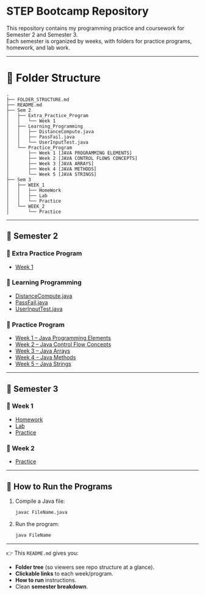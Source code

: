 # STEP Bootcamp Repository

This repository contains my programming practice and coursework for Semester 2 and Semester 3.  
Each semester is organized by weeks, with folders for practice programs, homework, and lab work.

---

# 📂 Folder Structure
```
.
├── FOLDER_STRUCTURE.md
├── README.md
├── Sem 2
│   ├── Extra_Practice_Program
│   │   └── Week 1
│   ├── Learning_Programming
│   │   ├── DistanceCompute.java
│   │   ├── PassFail.java
│   │   └── UserInputTest.java
│   └── Practice_Program
│       ├── Week 1 [JAVA PROGRAMMING ELEMENTS]
│       ├── Week 2 [JAVA CONTROL FLOWS CONCEPTS]
│       ├── Week 3 [JAVA ARRAYS]
│       ├── Week 4 [JAVA METHODS]
│       └── Week 5 [JAVA STRINGS]
├── Sem 3
│   ├── WEEK_1
│   │   ├── HomeWork
│   │   ├── Lab
│   │   └── Practice
│   └── WEEK_2
│       └── Practice
```
---

## 📘 Semester 2

### 🔹 Extra Practice Program
- [Week 1](Sem%202/Extra_Practice_Program/Week%201)

### 🔹 Learning Programming
- [DistanceCompute.java](Sem%202/Learning_Programming/DistanceCompute.java)
- [PassFail.java](Sem%202/Learning_Programming/PassFail.java)
- [UserInputTest.java](Sem%202/Learning_Programming/UserInputTest.java)

### 🔹 Practice Program
- [Week 1 – Java Programming Elements](Sem%202/Practice_Program/Week%201%20[JAVA%20PROGRAMMING%20ELEMENTS])
- [Week 2 – Java Control Flow Concepts](Sem%202/Practice_Program/Week%202%20[JAVA%20CONTROL%20FLOWS%20CONCEPTS])
- [Week 3 – Java Arrays](Sem%202/Practice_Program/Week%203%20[JAVA%20ARRAYS])
- [Week 4 – Java Methods](Sem%202/Practice_Program/Week%204%20[JAVA%20METHODS])
- [Week 5 – Java Strings](Sem%202/Practice_Program/Week%205%20[JAVA%20STRINGS])

---

## 📗 Semester 3

### 🔹 Week 1
- [Homework](Sem%203/WEEK_1/HomeWork)
- [Lab](Sem%203/WEEK_1/Lab)
- [Practice](Sem%203/WEEK_1/Practice)

### 🔹 Week 2
- [Practice](Sem%203/WEEK_2/Practice)

---

## 🚀 How to Run the Programs

1. Compile a Java file:
   ```bash
   javac FileName.java
   ```

2. Run the program:
   ```bash
   java FileName
   ```

---

👉 This `README.md` gives you:
- **Folder tree** (so viewers see repo structure at a glance).
- **Clickable links** to each week/program.
- **How to run** instructions.
- Clean **semester breakdown**.
